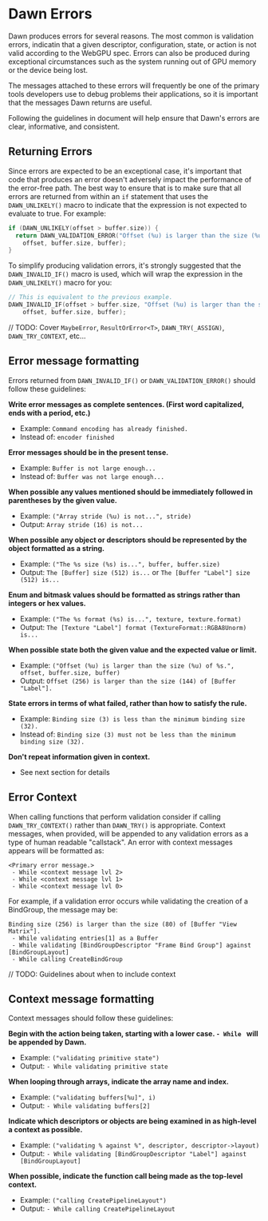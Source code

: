 # Dawn Errors

Dawn produces errors for several reasons. The most common is validation errors, indicatin that a
given descriptor, configuration, state, or action is not valid according to the WebGPU spec. Errors
can also be produced during exceptional circumstances such as the system running out of GPU memory
or the device being lost.

The messages attached to these errors will frequently be one of the primary tools developers use to
debug problems their applications, so it is important that the messages Dawn returns are useful.

Following the guidelines in document will help ensure that Dawn's errors are clear, informative, and
consistent.

## Returning Errors

Since errors are expected to be an exceptional case, it's important that code that produces an error
doesn't adversely impact the performance of the error-free path. The best way to ensure that is to
make sure that all errors are returned from within an `if` statement that uses the `DAWN_UNLIKELY()`
macro to indicate that the expression is not expected to evaluate to true. For example:

```C++
if (DAWN_UNLIKELY(offset > buffer.size)) {
  return DAWN_VALIDATION_ERROR("Offset (%u) is larger than the size (%u) of %s."
    offset, buffer.size, buffer);
}
```

To simplify producing validation errors, it's strongly suggested that the `DAWN_INVALID_IF()` macro
is used, which will wrap the expression in the `DAWN_UNLIKELY()` macro for you:

```C++
// This is equivalent to the previous example.
DAWN_INVALID_IF(offset > buffer.size, "Offset (%u) is larger than the size (%u) of %s."
    offset, buffer.size, buffer);
```

// TODO: Cover `MaybeError`, `ResultOrError<T>`, `DAWN_TRY(_ASSIGN)`, `DAWN_TRY_CONTEXT`, etc...

## Error message formatting

Errors returned from `DAWN_INVALID_IF()` or `DAWN_VALIDATION_ERROR()` should follow these guidelines:

**Write error messages as complete sentences. (First word capitalized, ends with a period, etc.)**
 * Example: `Command encoding has already finished.`
 * Instead of: `encoder finished`

**Error messages should be in the present tense.**
 * Example: `Buffer is not large enough...`
 * Instead of: `Buffer was not large enough...`

**When possible any values mentioned should be immediately followed in parentheses by the given value.**
 * Example: `("Array stride (%u) is not...", stride)`
 * Output: `Array stride (16) is not...`

**When possible any object or descriptors should be represented by the object formatted as a string.**
 * Example: `("The %s size (%s) is...", buffer, buffer.size)`
 * Output: `The [Buffer] size (512) is...` or `The [Buffer "Label"] size (512) is...`

**Enum and bitmask values should be formatted as strings rather than integers or hex values.**
 * Example: `("The %s format (%s) is...", texture, texture.format)`
 * Output: `The [Texture "Label"] format (TextureFormat::RGBA8Unorm) is...`

**When possible state both the given value and the expected value or limit.**
 * Example: `("Offset (%u) is larger than the size (%u) of %s.", offset, buffer.size, buffer)`
 * Output: `Offset (256) is larger than the size (144) of [Buffer "Label"].`
  
**State errors in terms of what failed, rather than how to satisfy the rule.**
 * Example: `Binding size (3) is less than the minimum binding size (32).`
 * Instead of: `Binding size (3) must not be less than the minimum binding size (32).`

**Don't repeat information given in context.**
 * See next section for details

## Error Context

When calling functions that perform validation consider if calling `DAWN_TRY_CONTEXT()` rather than
`DAWN_TRY()` is appropriate. Context messages, when provided, will be appended to any validation
errors as a type of human readable "callstack". An error with context messages appears will be
formatted as:

```
<Primary error message.>
 - While <context message lvl 2>
 - While <context message lvl 1>
 - While <context message lvl 0>
```

For example, if a validation error occurs while validating the creation of a BindGroup, the message
may be:

```
Binding size (256) is larger than the size (80) of [Buffer "View Matrix"].
 - While validating entries[1] as a Buffer
 - While validating [BindGroupDescriptor "Frame Bind Group"] against [BindGroupLayout]
 - While calling CreateBindGroup
```

// TODO: Guidelines about when to include context

## Context message formatting

Context messages should follow these guidelines:

**Begin with the action being taken, starting with a lower case. `- While ` will be appended by Dawn.**
 * Example: `("validating primitive state")`
 * Output: `- While validating primitive state`

**When looping through arrays, indicate the array name and index.**
 * Example: `("validating buffers[%u]", i)`
 * Output: `- While validating buffers[2]`

**Indicate which descriptors or objects are being examined in as high-level a context as possible.**
 * Example: `("validating % against %", descriptor, descriptor->layout)`
 * Output: `- While validating [BindGroupDescriptor "Label"] against [BindGroupLayout]`

**When possible, indicate the function call being made as the top-level context.**
 * Example: `("calling CreatePipelineLayout")`
 * Output: `- While calling CreatePipelineLayout`
